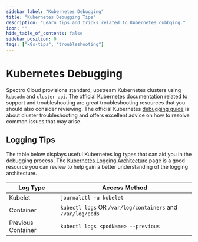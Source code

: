 ```yaml
---
sidebar_label: "Kubernetes Debugging"
title: "Kubernetes Debugging Tips"
description: "Learn tips and tricks related to Kubernetes dubbging."
icon: ""
hide_table_of_contents: false
sidebar_position: 0
tags: ["k8s-tips", "troubleshooting"]
---
```


# Kubernetes Debugging

Spectro Cloud provisions standard, upstream Kubernetes clusters using `kubeadm` and `cluster-api`. The official
Kubernetes documentation related to support and troubleshooting are great troubleshooting resources that you should also
consider reviewing. The official Kubernetes
[debugging guide](https://kubernetes.io/docs/tasks/debug-application-cluster/debug-cluster) is about cluster
troubleshooting and offers excellent advice on how to resolve common issues that may arise.

## Logging Tips

The table below displays useful Kubernetes log types that can aid you in the debugging process. The
[Kubernetes Logging Architecture](https://kubernetes.io/docs/concepts/cluster-administration/logging/) page is a good
resource you can review to help gain a better understanding of the logging architecture.

| **Log Type**       | **Access Method**                                           |
| ------------------ | ----------------------------------------------------------- |
| Kubelet            | `journalctl -u kubelet`                                     |
| Container          | `kubectl logs` OR `/var/log/containers` and `/var/log/pods` |
| Previous Container | `kubectl logs <podName> --previous`                         |
